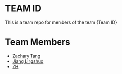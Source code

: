 # TEAM ID
This is a team repo for members of the team {Team ID}

# Team Members
* [Zachary Tang](members/zacharyTang.md)
* [Jiang Lingshuo](members/jiangLingshuo.md)
* [ZH](members/ZH.md)